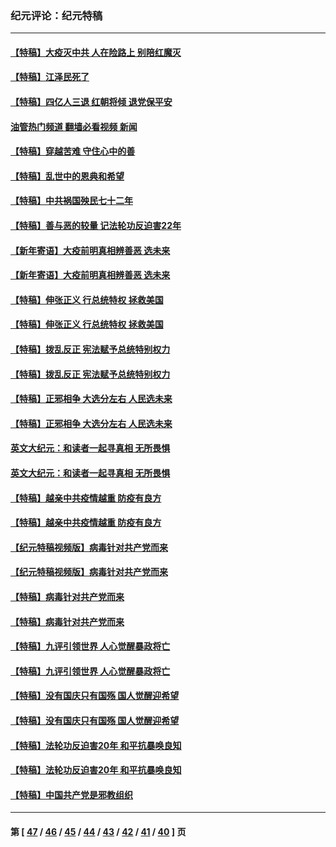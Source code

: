 ### 纪元评论：纪元特稿
---
#### [【特稿】大疫灭中共 人在险路上 别陪红魔灭](../../pages/nsc424/n13890697.md?12290330) 
#### [【特稿】江泽民死了](../../pages/nsc424/n13876300.md?12290330) 
#### [【特稿】四亿人三退 红朝将倾 退党保平安](../../pages/nsc424/n13794378.md?12290330) 
#### [油管热门频道 翻墙必看视频 新闻](ok?12290330)
#### [【特稿】穿越苦难 守住心中的善](../../pages/nsc424/n13784979.md?12290330) 
#### [【特稿】乱世中的恩典和希望](../../pages/nsc424/n13734687.md?12290330) 
#### [【特稿】中共祸国殃民七十二年](../../pages/nsc424/n13272607.md?12290330) 
#### [【特稿】善与恶的较量 记法轮功反迫害22年](../../pages/nsc424/n13086597.md?12290330) 
#### [【新年寄语】大疫前明真相辨善恶 选未来](../../pages/nsc424/n12660855.md?12290330) 
#### [【新年寄语】大疫前明真相辨善恶 选未来](../../pages/nsc424/n12660855.md?12290330) 
#### [【特稿】伸张正义 行总统特权 拯救美国](../../pages/nsc424/n12616806.md?12290330) 
#### [【特稿】伸张正义 行总统特权 拯救美国](../../pages/nsc424/n12616806.md?12290330) 
#### [【特稿】拨乱反正 宪法赋予总统特别权力](../../pages/nsc424/n12598306.md?12290330) 
#### [【特稿】拨乱反正 宪法赋予总统特别权力](../../pages/nsc424/n12598306.md?12290330) 
#### [【特稿】正邪相争 大选分左右 人民选未来](../../pages/nsc424/n12545208.md?12290330) 
#### [【特稿】正邪相争 大选分左右 人民选未来](../../pages/nsc424/n12545208.md?12290330) 
#### [英文大纪元：和读者一起寻真相 无所畏惧](../../pages/nsc424/n12542027.md?12290330) 
#### [英文大纪元：和读者一起寻真相 无所畏惧](../../pages/nsc424/n12542027.md?12290330) 
#### [【特稿】越亲中共疫情越重 防疫有良方](../../pages/nsc424/n12042989.md?12290330) 
#### [【特稿】越亲中共疫情越重 防疫有良方](../../pages/nsc424/n12042989.md?12290330) 
#### [【纪元特稿视频版】病毒针对共产党而来](../../pages/nsc424/n11977328.md?12290330) 
#### [【纪元特稿视频版】病毒针对共产党而来](../../pages/nsc424/n11977328.md?12290330) 
#### [【特稿】病毒针对共产党而来](../../pages/nsc424/n11928818.md?12290330) 
#### [【特稿】病毒针对共产党而来](../../pages/nsc424/n11928818.md?12290330) 
#### [【特稿】九评引领世界 人心觉醒暴政将亡](../../pages/nsc424/n11660496.md?12290330) 
#### [【特稿】九评引领世界 人心觉醒暴政将亡](../../pages/nsc424/n11660496.md?12290330) 
#### [【特稿】没有国庆只有国殇 国人觉醒迎希望](../../pages/nsc424/n11549354.md?12290330) 
#### [【特稿】没有国庆只有国殇 国人觉醒迎希望](../../pages/nsc424/n11549354.md?12290330) 
#### [【特稿】法轮功反迫害20年 和平抗暴唤良知](../../pages/nsc424/n11389135.md?12290330) 
#### [【特稿】法轮功反迫害20年 和平抗暴唤良知](../../pages/nsc424/n11389135.md?12290330) 
#### [【特稿】中国共产党是邪教组织](../../pages/nsc424/n11355551.md?12290330) 

---
#### 第 [ [47](./47.md?12290330) / [46](./46.md?12290330) / [45](./45.md?12290330) / [44](./44.md?12290330) / [43](./43.md?12290330) / [42](./42.md?12290330) / [41](./41.md?12290330) / [40](./40.md?12290330) ] 页
